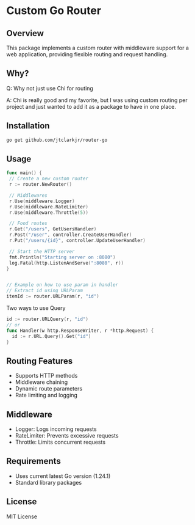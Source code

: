 # Custom Go Router

## Overview
This package implements a custom router with middleware support for a web application, providing flexible routing and request handling.

## Why?
Q: Why not just use Chi for routing

A: Chi is really good and my favorite, but I was using custom routing per project and just wanted to add it as a package to have in one place.

## Installation

```bash
go get github.com/jtclarkjr/router-go
```

## Usage

```go
func main() {
 // Create a new custom router
 r := router.NewRouter()

 // Middlewares
 r.Use(middleware.Logger)
 r.Use(middleware.RateLimiter)
 r.Use(middleware.Throttle(5))

 // Food routes
 r.Get("/users", GetUsersHandler)
 r.Post("/user", controller.CreateUserHandler)
 r.Put("/users/{id}", controller.UpdateUserHandler)

 // Start the HTTP server
 fmt.Println("Starting server on :8080")
 log.Fatal(http.ListenAndServe(":8080", r))
}


// Example on how to use param in handler
// Extract id using URLParam
itemId := router.URLParam(r, "id")

```

Two ways to use Query
```go
id := router.URLQuery(r, "id")
// or
func Handler(w http.ResponseWriter, r *http.Request) {
  id := r.URL.Query().Get("id")
}

```

## Routing Features
- Supports HTTP methods
- Middleware chaining
- Dynamic route parameters
- Rate limiting and logging

## Middleware
- Logger: Logs incoming requests
- RateLimiter: Prevents excessive requests
- Throttle: Limits concurrent requests

## Requirements
- Uses current latest Go version (1.24.1)
- Standard library packages

## License
MIT License
